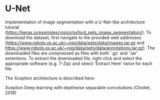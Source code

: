 # U-Net

Implementation of image segmentation with a U-Net-like architecture tutorial (https://keras.io/examples/vision/oxford_pets_image_segmentation/).  To download the dataset, first navigate to the provided web addresses (https://www.robots.ox.ac.uk/~vgg/data/pets/data/images.tar.gz and  https://www.robots.ox.ac.uk/~vgg/data/pets/data/annotations.tar.gz).  The downloaded files are compressed as files with both '.gz' and '.tar' extentions.  To extract the downloaded file, right click and select the appropriate software (e.g. 7-Zip) and select 'Extract Here' twice for each file.

The Xception architecture is described here:

Xception Deep learning with depthwise separable convolutions (Chollet, 2016)
